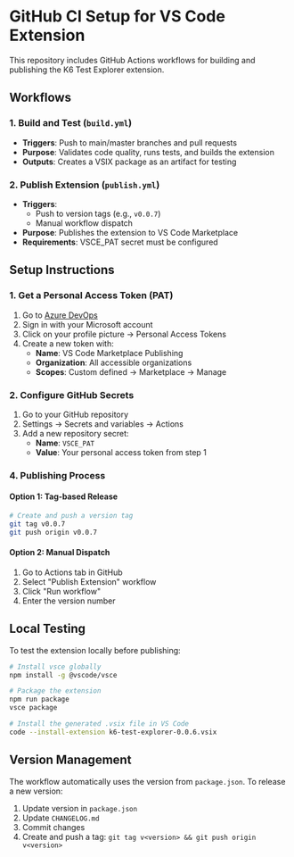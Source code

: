 # GitHub CI Setup for VS Code Extension

This repository includes GitHub Actions workflows for building and publishing the K6 Test Explorer extension.

## Workflows

### 1. Build and Test (`build.yml`)
- **Triggers**: Push to main/master branches and pull requests
- **Purpose**: Validates code quality, runs tests, and builds the extension
- **Outputs**: Creates a VSIX package as an artifact for testing

### 2. Publish Extension (`publish.yml`)
- **Triggers**: 
  - Push to version tags (e.g., `v0.0.7`)
  - Manual workflow dispatch
- **Purpose**: Publishes the extension to VS Code Marketplace
- **Requirements**: VSCE_PAT secret must be configured

## Setup Instructions

### 1. Get a Personal Access Token (PAT)

1. Go to [Azure DevOps](https://dev.azure.com)
2. Sign in with your Microsoft account
3. Click on your profile picture → Personal Access Tokens
4. Create a new token with:
   - **Name**: VS Code Marketplace Publishing
   - **Organization**: All accessible organizations
   - **Scopes**: Custom defined → Marketplace → Manage

### 2. Configure GitHub Secrets

1. Go to your GitHub repository
2. Settings → Secrets and variables → Actions
3. Add a new repository secret:
   - **Name**: `VSCE_PAT`
   - **Value**: Your personal access token from step 1


### 4. Publishing Process

#### Option 1: Tag-based Release
```bash
# Create and push a version tag
git tag v0.0.7
git push origin v0.0.7
```

#### Option 2: Manual Dispatch
1. Go to Actions tab in GitHub
2. Select "Publish Extension" workflow
3. Click "Run workflow"
4. Enter the version number

## Local Testing

To test the extension locally before publishing:

```bash
# Install vsce globally
npm install -g @vscode/vsce

# Package the extension
npm run package
vsce package

# Install the generated .vsix file in VS Code
code --install-extension k6-test-explorer-0.0.6.vsix
```

## Version Management

The workflow automatically uses the version from `package.json`. To release a new version:

1. Update version in `package.json`
2. Update `CHANGELOG.md`
3. Commit changes
4. Create and push a tag: `git tag v<version> && git push origin v<version>`
